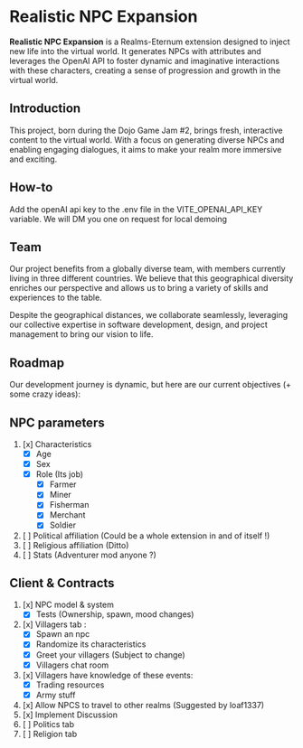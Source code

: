 # Realistic NPC Expansion

**Realistic NPC Expansion** is a Realms-Eternum extension designed to inject new life into the virtual world. It generates NPCs with attributes and leverages the OpenAI API to foster dynamic and imaginative interactions with these characters, creating a sense of progression and growth in the virtual world.

## Introduction

This project, born during the Dojo Game Jam #2, brings fresh, interactive content to the virtual world. With a focus on generating diverse NPCs and enabling engaging dialogues, it aims to make your realm more immersive and exciting.

## How-to

Add the openAI api key to the .env file in the VITE_OPENAI_API_KEY variable. We will DM you one on request for local demoing

## Team

Our project benefits from a globally diverse team, with members currently living in three different countries. We believe that this geographical diversity enriches our perspective and allows us to bring a variety of skills and experiences to the table.

Despite the geographical distances, we collaborate seamlessly, leveraging our collective expertise in software development, design, and project management to bring our vision to life.

## Roadmap

Our development journey is dynamic, but here are our current objectives (+ some crazy ideas):

## NPC parameters

1. [x] Characteristics
   - [x] Age
   - [x] Sex
   - [x] Role (Its job)
     - [x] Farmer
     - [x] Miner
     - [x] Fisherman
     - [x] Merchant
     - [x] Soldier
2. [ ] Political affiliation (Could be a whole extension in and of itself !)
3. [ ] Religious affiliation (Ditto)
4. [ ] Stats (Adventurer mod anyone ?)

## Client & Contracts

1. [x] NPC model & system
   - [x] Tests (Ownership, spawn, mood changes)
2. [x] Villagers tab :
   - [x] Spawn an npc
   - [x] Randomize its characteristics
   - [x] Greet your villagers (Subject to change)
   - [x] Villagers chat room
3. [x] Villagers have knowledge of these events:
   - [x] Trading resources
   - [x] Army stuff
4. [x] Allow NPCS to travel to other realms (Suggested by loaf1337)
5. [x] Implement Discussion
6. [ ] Politics tab
7. [ ] Religion tab
